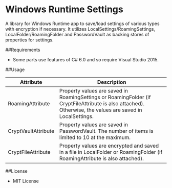﻿Windows Runtime Settings
========================

A library for Windows Runtime app to save/load settings of various types with encryption if necessary. It utilizes LocalSettings/RoamingSettings, LocalFolder/RoamingFolder and PasswordVault as backing stores of properties for settings.

##Requirements

 * Some parts use features of C# 6.0 and so require Visual Studio 2015.

##Usage

| Attribute           | Description                                                                                                                                               |
|---------------------|-----------------------------------------------------------------------------------------------------------------------------------------------------------|
| RoamingAttribute    | Property values are saved in RoamingSettings or RoamingFolder (if CryptFileAttribute is also attached). Otherwise, the values are saved in LocalSettings. |
| CryptVaultAttribute | Property values are saved in PasswordVault. The number of items is limited to 10 at the maximum.                                                          |
| CryptFileAttribute  | Property values are encrypted and saved in a file in LocalFolder or RoamingFolder (if RoamingAttribute is also attached).                                 |

##License

 - MIT License
